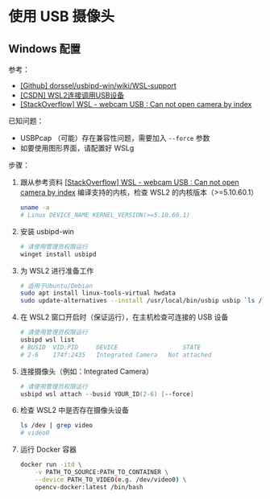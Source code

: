 # 使用 USB 摄像头

## Windows 配置

参考：

- [[Github] dorssel/usbipd-win/wiki/WSL-support](https://github.com/dorssel/usbipd-win/wiki/WSL-support)
- [[CSDN] WSL2连接调用USB设备](https://blog.csdn.net/leiconghe/article/details/123877944)
- [[StackOverflow] WSL - webcam USB : Can not open camera by index](https://stackoverflow.com/questions/72255353/wsl-webcam-usb-can-not-open-camera-by-index/72259612#72259612)

已知问题：

* USBPcap （可能）存在兼容性问题，需要加入 `--force` 参数
* 如要使用图形界面，请配置好 WSLg

步骤：

1. 跟从参考资料 [[StackOverflow] WSL - webcam USB : Can not open camera by index](https://stackoverflow.com/questions/72255353/wsl-webcam-usb-can-not-open-camera-by-index/72259612#72259612) 编译支持的内核，检查 WSL2 的内核版本（>=5.10.60.1）

   ```bash
   uname -a
   # Linux DEVICE_NAME KERNEL_VERSION(>=5.10.60.1)
   ```
2. 安装 usbipd-win

   ```powershell
   # 请使用管理员权限运行
   winget install usbipd
   ```
3. 为 WSL2 进行准备工作

   ```bash
   # 适用于Ubuntu/Debian
   sudo apt install linux-tools-virtual hwdata
   sudo update-alternatives --install /usr/local/bin/usbip usbip `ls /usr/lib/linux-tools/*/usbip | tail -n1` 20
   ```
4. 在 WSL2 窗口开启时（保证运行），在主机检查可连接的 USB 设备

   ```powershell
   # 请使用管理员权限运行
   usbipd wsl list
   # BUSID	VID:PID		DEVICE                  STATE
   # 2-6	174f:2435	Integrated Camera	Not attached
   ```
5. 连接摄像头（例如：Integrated Camera）

   ```powershell
   # 请使用管理员权限运行
   usbipd wsl attach --busid YOUR_ID(2-6) [--force]
   ```
6. 检查 WSL2 中是否存在摄像头设备

   ```bash
   ls /dev | grep video
   # video0
   ```
7. 运行 Docker 容器

   ```bash
   docker run -itd \
       -v PATH_TO_SOURCE:PATH_TO_CONTAINER \
       --device PATH_TO_VIDEO(e.g. /dev/video0) \
       opencv-docker:latest /bin/bash
   ```
